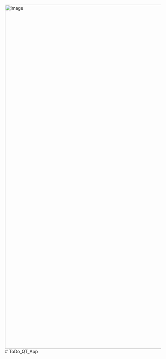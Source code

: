 <img width="1112" alt="image" src="https://github.com/user-attachments/assets/8d7221e1-3eeb-41df-9387-1c036291fc1d" /># ToDo_QT_App

